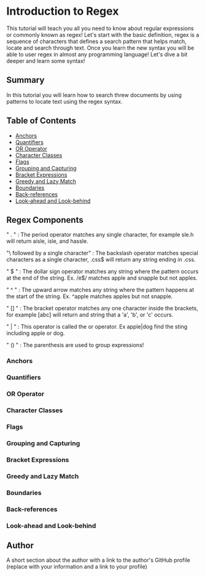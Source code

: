 # Introduction to Regex

This tutorial will teach you all you need to know about regular expressions or commonly known as regex! Let's start with the basic definition, regex is a sequence of characters that defines a search pattern that helps match, locate and search through text. Once you learn the new syntax you will be able to user regex in almost any programming language! Let's dive a bit deeper and learn some syntax!

## Summary
In this tutorial you will learn how to search threw documents by using patterns to locate text using the regex syntax.

## Table of Contents

- [Anchors](#anchors)
- [Quantifiers](#quantifiers)
- [OR Operator](#or-operator)
- [Character Classes](#character-classes)
- [Flags](#flags)
- [Grouping and Capturing](#grouping-and-capturing)
- [Bracket Expressions](#bracket-expressions)
- [Greedy and Lazy Match](#greedy-and-lazy-match)
- [Boundaries](#boundaries)
- [Back-references](#back-references)
- [Look-ahead and Look-behind](#look-ahead-and-look-behind)

## Regex Components
 " . " : The period operator matches any single character, for example sle.h will return aisle, isle, and  hassle.

"\ followed by a single character" : The backslash operator matches special characters as a single character, \.css$ will return any string ending in .css.

" $ " : The dollar sign operator matches any string where the pattern occurs at the end of the string. Ex. /e$/ matches apple and snapple but not apples.

" ^ " : The upward arrow matches any string where the pattern happens at the start of the string. Ex. ^apple matches apples but not snapple. 

" [] " : The bracket operator matches any one character inside the brackets, for example [abc] will return and string that a 'a', 'b', or 'c' occurs.

" | " : This operator is called the or operator. Ex apple|dog find the sting including  apple or dog.

" () " : The parenthesis are used to group expressions!

### Anchors

### Quantifiers
<!-- https://analytics.webtrends.help/docs/regular-expression-components -->
### OR Operator

### Character Classes

### Flags

### Grouping and Capturing

### Bracket Expressions

### Greedy and Lazy Match

### Boundaries

### Back-references

### Look-ahead and Look-behind

## Author

A short section about the author with a link to the author's GitHub profile (replace with your information and a link to your profile)
